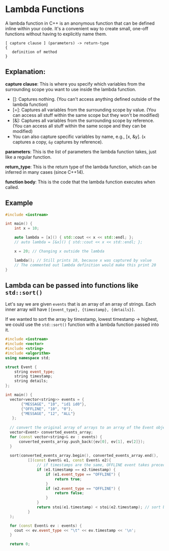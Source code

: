 # Lambda Functions
A lambda function in C++ is an anonymous function that can be defined inline within your code. It's a convenient way to create small, one-off functions without having to explicitly name them.

```
[ capture clause ] (parameters) -> return-type  
{   
   definition of method   
}
```

## Explanation:
**capture clause**:
This is where you specify which variables from the surrounding scope you want to use inside the lambda function.

- []: Captures nothing. (You can't access anything defined outside of the lambda function)
- [=]: Captures all variables from the surrounding scope by value. (You can access all stuff within the same scope but they won't be modified)
- [&]: Captures all variables from the surrounding scope by reference. (You can access all stuff within the same scope and they can be modified)
- You can also capture specific variables by name, e.g., [x, &y]. (```x``` captures a copy, ```&y``` captures by reference).

**parameters**:
This is the list of parameters the lambda function takes, just like a regular function.

**return_type**:
This is the return type of the lambda function, which can be inferred in many cases (since C++14).

**function body**:
This is the code that the lambda function executes when called.

## Example
```cpp
#include <iostream>

int main() {
    int x = 10;

    auto lambda = [x]() { std::cout << x << std::endl; };
    // auto lambda = [&x]() { std::cout << x << std::endl; };

    x = 20; // Changing x outside the lambda

    lambda(); // Still prints 10, because x was captured by value
    // The commented out lambda definition would make this print 20
}
```

## Lambda can be passed into functions like ```std::sort()```
Let's say we are given ```events``` that is an array of an array of strings. Each inner array will have ```[{event_type}, {timestamp}, {details}]```. 

If we wanted to sort the array by timestamp, lowest timestamp -> highest, we could use the ```std::sort()``` function with a lambda function passed into it.

```cpp
#include <iostream>
#include <vector>
#include <string>
#include <algorithm>
using namespace std;

struct Event {
    string event_type;
    string timestamp;
    string details;
};

int main() {
  vector<vector<string>> events = {
       {"MESSAGE", "10", "id1 id0"},
       {"OFFLINE", "10", "0"},
       {"MESSAGE", "12", "ALL"}
   };
  
  // convert the original array of arrays to an array of the Event object type which we created
  vector<Event> converted_events_array;
  for (const vector<string>& ev : events) {
      converted_events_array.push_back({ev[0], ev[1], ev[2]});
  }
  
  sort(converted_events_array.begin(), converted_events_array.end(), 
          [](const Event& e1, const Event& e2){
              // if timestamps are the same, OFFLINE event takes precedence
              if (e1.timestamp == e2.timestamp) {
                  if (e1.event_type == "OFFLINE") {
                      return true;
                  }
                  if (e2.event_type == "OFFLINE") {
                      return false;
                  }
              }
              return stoi(e1.timestamp) < stoi(e2.timestamp); // sort by timestamp, if timestamp on left (e1.timestamp) is less, it will come before timestamp on the right
          }
  );

  for (const Event& ev : events) {
    cout << ev.event_type << "\t" << ev.timestamp << '\n';
  }

  return 0;
```
